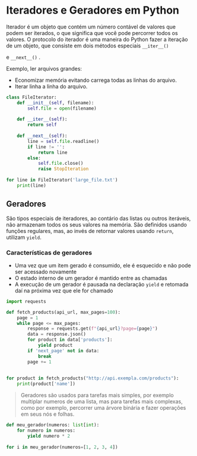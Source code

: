 # Iteradores e Geradores em Python

Iterador é um objeto que contém um número contável de valores que podem ser iterados, o que significa que você pode percorrer todos os valores. O protocolo do iterador é uma maneira do Python fazer a iteração de um objeto, que consiste em dois métodos especiais `__iter__()`

e `__next__()` .

Exemplo, ler arquivos grandes:

- Economizar memória evitando carrega todas as linhas do arquivo.
- Iterar linha a linha do arquivo.

```python
class FileIterator:
	def __init__(self, filename):
		self.file = open(filename)
	
	def __iter__(self):
		return self
		
	def __next__(self):
		line = self.file.readline()
		if line != '':
			return line
		else:
			self.file.close()
			raise StopIteration
			
for line in FileIterator('large_file.txt')
	print(line)
```

## Geradores

São tipos especiais de iteradores, ao contário das listas ou outros iteráveis, não armazenam todos os seus valores na memória. São definidos usando funções regulares, mas, ao invés de retornar valores usando `return`, utilizam `yield`.

### Características de geradores

- Uma vez que um item gerado é consumido, ele é esquecido e não pode ser acessado novamente
- O estado interno de um gerador é mantido entre as chamadas
- A execução de um gerador é pausada na declaração `yield` e retomada daí na próxima vez que ele for chamado

```python
import requests

def fetch_products(api_url, max_pages=100):
	page = 1
	while page <= max_pages:
		response = requests.get(f"{api_url}?page={page}")
		data = response.json()
		for product in data['products']:
			yield product
		if 'next_page' not in data:
			break
		page += 1
		
		
for product in fetch_products("http://api.exempla.com/products"):
	print(product['name'])
```

> Geradores são usados para tarefas mais simples, por exemplo multiplar numeros de uma lista, mas para tarefas mais complexas, como por exemplo, percorrer uma árvore binária e fazer operações em seus nós e folhas.
> 

```python
def meu_gerador(numeros: list[int):
	for numero in numeros:
		yield numero * 2
		
for i in meu_gerador(numeros=[1, 2, 3, 4])
```